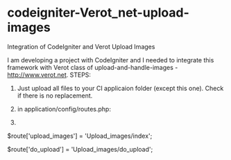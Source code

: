 # codeigniter-Verot_net-upload-images
Integration of CodeIgniter and Verot Upload Images



I am developing a project with CodeIgniter and I needed to integrate this framework with Verot class of upload-and-handle-images - http://www.verot.net. STEPS:

1. Just upload all files to your CI applicaion folder (except this one). Check if there is no replacement.

2. in application/config/routes.php: 
3. 
 $route['upload_images'] = 'Upload_images/index'; 

 $route['do_upload'] = 'Upload_images/do_upload';

